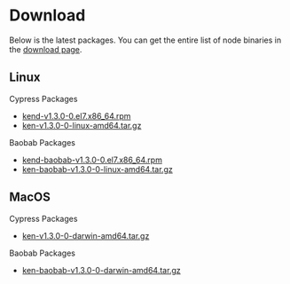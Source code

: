 # Download <a id="download"></a>

Below is the latest packages. You can get the entire list of node binaries in the [download page](../../download/README.md).

## Linux <a id="linux"></a>

Cypress Packages
- [kend-v1.3.0-0.el7.x86_64.rpm](http://packages.klaytn.net/klaytn/v1.3.0/kend-v1.3.0-0.el7.x86_64.rpm)
- [ken-v1.3.0-0-linux-amd64.tar.gz](http://packages.klaytn.net/klaytn/v1.3.0/ken-v1.3.0-0-linux-amd64.tar.gz)

Baobab Packages
- [kend-baobab-v1.3.0-0.el7.x86_64.rpm](http://packages.klaytn.net/klaytn/v1.3.0/kend-baobab-v1.3.0-0.el7.x86_64.rpm)
- [ken-baobab-v1.3.0-0-linux-amd64.tar.gz](http://packages.klaytn.net/klaytn/v1.3.0/ken-baobab-v1.3.0-0-linux-amd64.tar.gz)

## MacOS <a id="macos"></a>

Cypress Packages
- [ken-v1.3.0-0-darwin-amd64.tar.gz](http://packages.klaytn.net/klaytn/v1.3.0/ken-v1.3.0-0-darwin-amd64.tar.gz)

Baobab Packages
- [ken-baobab-v1.3.0-0-darwin-amd64.tar.gz](http://packages.klaytn.net/klaytn/v1.3.0/ken-baobab-v1.3.0-0-darwin-amd64.tar.gz)



